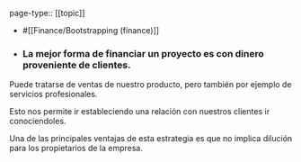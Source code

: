 page-type:: [[topic]]

- #[[Finance/Bootstrapping (finance)]]

- ### La mejor forma de financiar un proyecto es con dinero proveniente de clientes.

Puede tratarse de ventas de nuestro producto, pero también por ejemplo de servicios profesionales.

Esto nos permite ir estableciendo una relación con nuestros clientes ir conociendoles.

Una de las principales ventajas de esta estrategia es que no implica dilución para los propietarios de la empresa.



